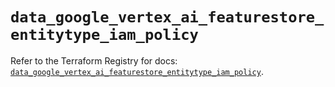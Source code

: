 # `data_google_vertex_ai_featurestore_entitytype_iam_policy`

Refer to the Terraform Registry for docs: [`data_google_vertex_ai_featurestore_entitytype_iam_policy`](https://registry.terraform.io/providers/hashicorp/google-beta/5.29.1/docs/data-sources/google_vertex_ai_featurestore_entitytype_iam_policy).

